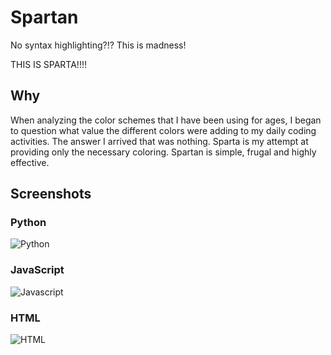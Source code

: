 # Spartan

No syntax highlighting?!? This is madness!

THIS IS SPARTA!!!!

## Why

When analyzing the color schemes that I have been using for ages, I began to
question what value the different colors were adding to my daily coding
activities. The answer I arrived that was nothing. Sparta is my attempt at
providing only the necessary coloring. Spartan is simple, frugal and highly
effective.

## Screenshots

### Python

![Python](https://cloud.githubusercontent.com/assets/4416952/12693331/d42032a4-c6cc-11e5-9e29-662d969191be.png)

### JavaScript

![Javascript](https://cloud.githubusercontent.com/assets/4416952/12693299/0f84b000-c6cc-11e5-9ba7-c55295e199da.png)

### HTML

![HTML](https://cloud.githubusercontent.com/assets/4416952/12693344/f639f488-c6cc-11e5-91f5-843b5804cf94.png)
